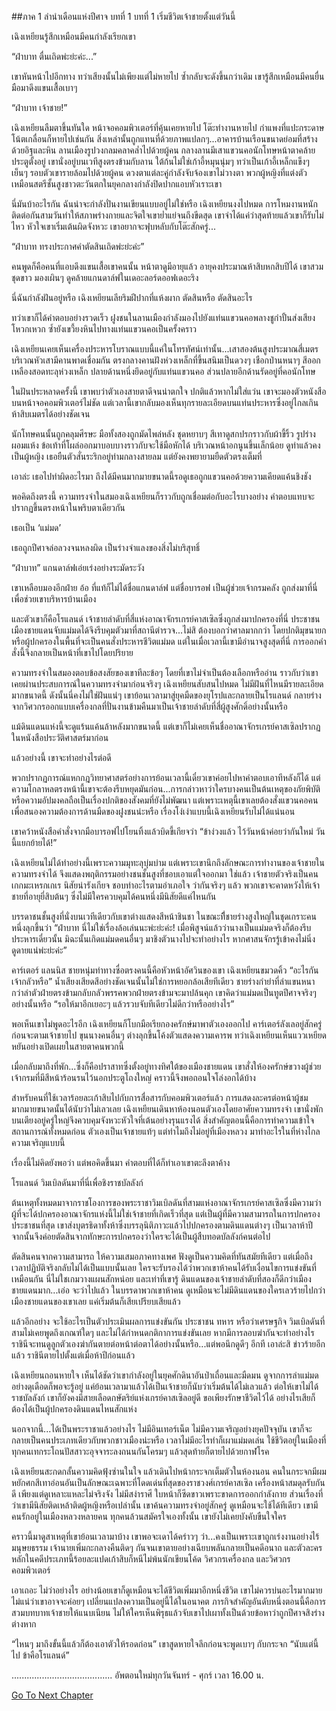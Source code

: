 ##ภาค 1 ลำนำเดือนแห่งปีศาจ บทที่ 1
บทที่ 1 เริ่มชีวิตเจ้าชายตั้งแต่วันนี้


เฉิงเหยียนรู้สึกเหมือนมีคนกำลังเรียกเขา


“ฝ่าบาท ตื่นเถิดพ่ะย่ะค่ะ...”


เขาหันหน้าไปอีกทาง ทว่าเสียงนั้นไม่เพียงแต่ไม่หายไป ซ้ำกลับจะดังขึ้นกว่าเดิม เขารู้สึกเหมือนมีคนยื่นมือมาดึงแขนเสื้อเบาๆ


“ฝ่าบาท เจ้าชาย!”


เฉิงเหยียนลืมตาขึ้นทันใด หน้าจอคอมพิวเตอร์ที่คุ้นเคยหายไป โต๊ะทำงานหายไป กำแพงที่แปะกระดาษโน้ตเกลื่อนก็หายไปเช่นกัน สิ่งเหล่านั้นถูกแทนที่ด้วยภาพแปลกๆ...อาคารบ้านเรือนขนาดย่อมที่สร้างด้วยอิฐและหิน ลานเมืองรูปวงกลมคลาคล่ำไปด้วยผู้คน กลางลานมีเสาแขวนคอนักโทษหน้าตาคล้ายประตูตั้งอยู่ เขานั่งอยู่บนเวทีสูงตรงข้ามกับลาน ใต้ก้นไม่ใช่เก้าอี้หมุนนุ่มๆ ทว่าเป็นเก้าอี้เหล็กแข็งๆ เย็นๆ รอบตัวเขารายล้อมไปด้วยผู้คน ดวงตาแต่ละคู่กำลังจับจ้องเขาไม่วางตา พวกผู้หญิงที่แต่งตัวเหมือนสตรีชั้นสูงชาวตะวันตกในยุคกลางกำลังปิดปากแอบหัวเราะเขา


นี่มันบ้าอะไรกัน ฉันน่าจะกำลังปั่นงานเขียนแบบอยู่ไม่ใช่หรือ เฉิงเหยียนงงไปหมด การโหมงานหนักติดต่อกันสามวันทำให้สภาพร่างกายและจิตใจเขาย่ำแย่จนถึงขีดสุด เขาจำได้แค่ว่าสุดท้ายแล้วเขาก็รับไม่ไหว หัวใจเขาเริ่มเต้นผิดจังหวะ เขาอยากจะฟุบหลับกับโต๊ะสักครู่...


“ฝ่าบาท ทรงประกาศคำตัดสินเถิดพ่ะย่ะค่ะ”


คนพูดก็คือคนที่แอบดึงแขนเสื้อเขาคนนั้น หน้าตาดูมีอายุแล้ว อายุคงประมาณห้าสิบหกสิบปีได้ เขาสวมชุดขาว มองเผินๆ ดูคล้ายแกนดาล์ฟในเดอะลอร์ดออฟเดอะริง


นี่ฉันกำลังฝันอยู่หรือ เฉิงเหยียนเลียริมฝีปากที่แห้งผาก ตัดสินหรือ ตัดสินอะไร


ทว่าเขาก็ได้คำตอบอย่างรวดเร็ว ฝูงชนในลานเมืองกำลังมองไปยังแท่นแขวนคอพลางชูกำปั้นส่งเสียงโหวกเหวก ซ้ำยังเขวี้ยงหินไปทางแท่นแขวนคอเป็นครั้งคราว


เฉิงเหยียนเคยเห็นเครื่องประหารโบราณแบบนี้แค่ในโทรทัศน์เท่านั้น...เสาสองต้นสูงประมาณสี่เมตร บริเวณหัวเสามีคานพาดเชื่อมกัน ตรงกลางคานฝังห่วงเหล็กที่ขึ้นสนิมเป็นดวงๆ เชือกป่านหนาๆ สีออกเหลืองสอดทะลุห่วงเหล็ก ปลายด้านหนึ่งยึดอยู่กับแท่นแขวนคอ ส่วนปลายอีกด้านรัดอยู่ที่คอนักโทษ


ในฝันประหลาดครั้งนี้ เขาพบว่าตัวเองสายตาดีจนน่าตกใจ ปกติแล้วหากไม่ใส่แว่น เขาจะมองตัวหนังสือบนหน้าจอคอมพิวเตอร์ไม่ชัด แต่เวลานี้เขากลับมองเห็นทุกรายละเอียดบนแท่นประหารซึ่งอยู่ไกลเกินห้าสิบเมตรได้อย่างชัดเจน


นักโทษคนนั้นถูกคลุมศีรษะ มือทั้งสองถูกมัดไพล่หลัง ชุดหยาบๆ สีเทาดูสกปรกราวกับผ้าขี้ริ้ว รูปร่างผอมแห้ง ข้อเท้าที่โผล่ออกมาบอบบางราวกับจะใช้มือหักได้ บริเวณหน้าอกนูนขึ้นเล็กน้อย ดูท่าแล้วคงเป็นผู้หญิง เธอยืนตัวสั่นระริกอยู่ท่ามกลางสายลม แต่ยังคงพยายามยืดตัวตรงเต็มที่


เอาล่ะ เธอไปทำผิดอะไรมา ถึงได้มีคนมากมายขนาดนี้รอดูเธอถูกแขวนคอด้วยความเคียดแค้นชิงชัง


พอคิดถึงตรงนี้ ความทรงจำในสมองเฉิงเหยียนก็ราวกับถูกเชื่อมต่อกับอะไรบางอย่าง คำตอบแทบจะปรากฏขึ้นตรงหน้าในพริบตาเดียวกัน


เธอเป็น ‘แม่มด’


เธอถูกปีศาจล่อลวงจนหลงผิด เป็นร่างจำแลงของสิ่งไม่บริสุทธิ์


“ฝ่าบาท” แกนดาล์ฟเอ่ยเร่งอย่างระมัดระวัง


เขาเหลือบมองอีกฝ่าย อ้อ ที่แท้ก็ไม่ได้ชื่อแกนดาล์ฟ แต่ชื่อบารอฟ เป็นผู้ช่วยเจ้ากรมคลัง ถูกส่งมาที่นี่เพื่อช่วยเขาบริหารบ้านเมือง


และตัวเขาก็คือโรแลนด์ เจ้าชายลำดับที่สี่แห่งอาณาจักรเกรย์คาสเซิลซึ่งถูกส่งมาปกครองที่นี่ ประชาชนเมืองชายแดนจับแม่มดได้จึงรีบคุมตัวมาที่สถานีตำรวจ...ไม่สิ ต้องบอกว่าศาลมากกว่า โดยปกติมุขนายกหรือผู้ปกครองในพื้นที่จะเป็นคนสั่งประหารชีวิตแม่มด แต่ในเมื่อเวลานี้เขามีอำนาจสูงสุดที่นี่ การออกคำสั่งนี้จึงกลายเป็นหน้าที่เขาไปโดยปริยาย


ความทรงจำในสมองตอบข้อสงสัยของเขาทีละข้อๆ โดยที่เขาไม่จำเป็นต้องเลือกหรืออ่าน ราวกับว่าเขาเคยผ่านประสบการณ์ในความทรงจำมาก่อนจริงๆ เฉิงเหยียนสับสนไปหมด ไม่มีฝันที่ไหนมีรายละเอียดมากขนาดนี้ ดังนั้นนี่คงไม่ใช่ฝันแน่ๆ เขาย้อนเวลามาสู่ยุคมืดของยุโรปและกลายเป็นโรแลนด์ กลายร่างจากวิศวกรออกแบบเครื่องกลที่ปั่นงานข้ามคืนมาเป็นเจ้าชายลำดับที่สี่ผู้สูงศักดิ์อย่างนั้นหรือ


แม้ดินแดนแห่งนี้จะดูแร้นแค้นล้าหลังมากขนาดนี้ แต่เขาก็ไม่เคยเห็นชื่ออาณาจักรเกรย์คาสเซิลปรากฏในหนังสือประวัติศาสตร์มาก่อน


แล้วอย่างนี้ เขาจะทำอย่างไรต่อดี


พวกปรากฏการณ์แหกกฎวิทยาศาสตร์อย่างการย้อนเวลานี้เดี๋ยวเขาค่อยไปหาคำตอบเอาทีหลังก็ได้ แต่ความโกลาหลตรงหน้านี้เขาจะต้องรีบหยุดมันก่อน...การกล่าวหาว่าใครบางคนเป็นต้นเหตุของภัยพิบัติหรือความอัปมงคลถือเป็นเรื่องปกติของสังคมที่ยังไม่พัฒนา แต่เพราะเหตุนี้เขาเลยต้องสั่งแขวนคอคนเพื่อสนองความต้องการด้านมืดของฝูงชนน่ะหรือ เรื่องโง่เง่าแบบนี้เฉิงเหยียนรับไม่ได้แน่นอน


เขาคว้าหนังสือคำสั่งจากมือบารอฟไปโยนทิ้งแล้วบิดขี้เกียจว่า “ข้าง่วงแล้ว ไว้วันหน้าค่อยว่ากันใหม่ วันนี้แยกย้ายได้!”


เฉิงเหยียนไม่ได้ทำอย่างนี้เพราะความมุทะลุบุ่มบ่าม แต่เพราะเขานึกถึงลักษณะการทำงานของเจ้าชายในความทรงจำได้ จึงแสดงพฤติกรรมอย่างชนชั้นสูงที่ชอบเอาแต่ใจออกมา ใช่แล้ว เจ้าชายตัวจริงเป็นคนเกกมะเหรกเกเร นิสัยน่ารังเกียจ ชอบทำอะไรตามอำเภอใจ ว่ากันจริงๆ แล้ว พวกเขาจะคาดหวังให้เจ้าชายที่อายุยี่สิบต้นๆ ซึ่งไม่มีใครควบคุมได้คนหนึ่งมีนิสัยดีแค่ไหนกัน


บรรดาชนชั้นสูงที่นั่งบนเวทีเดียวกับเขาต่างแสดงสีหน้าชินชา ในขณะที่ีชายร่างสูงใหญ่ในชุดเกราะคนหนึ่งลุกขึ้นว่า “ฝ่าบาท นี่ไม่ใช่เรื่องล้อเล่นนะพ่ะย่ะค่ะ! เมื่อพิสูจน์แล้วว่านางเป็นแม่มดจริงก็ต้องรีบประหารเดี๋ยวนั้น มิฉะนั้นเกิดแม่มดคนอื่นๆ มาชิงตัวนางไปจะทำอย่างไร หากศาสนจักรรู้เข้าคงไม่นิ่งดูดายแน่พ่ะย่ะค่ะ”


คาร์เตอร์ แลนนิส ชายหนุ่มท่าทางซื่อตรงคนนี้คือหัวหน้าอัศวินของเขา เฉิงเหยียนขมวดคิ้ว “อะไรกัน เจ้ากลัวหรือ” น้ำเสียงเสียดสีอย่างชัดเจนนั้นไม่ใช่การหยอกล้อเสียทีเดียว ชายร่างกำยำที่ลำแขนหนากว่าลำตัวฝ่ายตรงข้ามกลับกลัวพรรคพวกฝ่ายตรงข้ามจะมาปล้นคุก เขาคิดว่าแม่มดเป็นทูตปีศาจจริงๆ อย่างนั้นหรือ “รอให้มาอีกเยอะๆ แล้วรวบจับทีเดียวไม่ดีกว่าหรืออย่างไร”


พอเห็นเขาไม่พูดอะไรอีก เฉิงเหยียนก็โบกมือเรียกองครักษ์มาพาตัวเองออกไป คาร์เตอร์ลังเลอยู่สักครู่ ก่อนจะตามเจ้าชายไป ขุนนางคนอื่นๆ ต่างลุกขึ้นโค้งตัวแสดงความเคารพ ทว่าเฉิงเหยียนเห็นแววเหยียดหยันอย่างเปิดเผยในสายตาคนพวกนี้


เมื่อกลับมาถึงที่พัก...ซึ่งก็คือปราสาทซึ่งตั้งอยู่ทางทิศใต้ของเมืองชายแดน เขาสั่งให้องครักษ์ขวางผู้ช่วยเจ้ากรมที่มีสีหน้าร้อนรนไว้นอกประตูโถงใหญ่ คราวนี้จึงพอถอนใจโล่งอกได้บ้าง


สำหรับคนที่ใช้เวลาร้อยละเก้าสิบไปกับการสื่อสารกับคอมพิวเตอร์แล้ว การแสดงละครต่อหน้าผู้ชมมากมายขนาดนั้นได้นับว่าไม่เลวเลย เฉิงเหยียนเดินหาห้องนอนตัวเองโดยอาศัยความทรงจำ เขานั่งพักบนเตียงอยู่ครู่ใหญ่จึงควบคุมจังหวะหัวใจที่เต้นอย่างรุนแรงได้ สิ่งสำคัญตอนนี้คือการทำความเข้าใจสถานการณ์ทั้งหมดก่อน ตัวเองเป็นเจ้าชายแท้ๆ แต่ทำไมถึงไม่อยู่ที่เมืองหลวง มาทำอะไรในที่ห่างไกลความเจริญแบบนี้


เรื่องนี้ไม่คิดยังพอว่า แต่พอคิดขึ้นมา คำตอบที่ได้ก็ทำเอาเขาตะลึงตาค้าง


โรแลนด์ วิมเบิลดันมาที่นี่เพื่อชิงราชบัลลังก์


ต้นเหตุทั้งหมดมาจากราชโองการของพระราชาวิมเบิลดันที่สามแห่งอาณาจักรเกรย์คาสเซิลซึ่งมีความว่า ผู้ที่จะได้ปกครองอาณาจักรแห่งนี้ไม่ใช่เจ้าชายที่เกิดเร็วที่สุด แต่เป็นผู้ที่มีความสามารถในการปกครองประชาชนที่สุด เขาส่งบุตรธิดาทั้งห้าซึ่งบรรลุนิติภาวะแล้วไปปกครองตามดินแดนต่างๆ เป็นเวลาห้าปี จากนั้นจึงค่อยตัดสินจากทักษะการปกครองว่าใครจะได้เป็นผู้สืบทอดบัลลังก์คนต่อไป


ตัดสินคนจากความสามารถ ให้ความเสมอภาคทางเพศ ฟังดูเป็นความคิดที่ทันสมัยทีเดียว แต่เมื่อถึงเวลาปฏิบัติจริงกลับไม่ได้เป็นแบบนั้นเลย ใครจะรับรองได้ว่าพวกเขาห้าคนได้รับเงื่อนไขการแข่งขันที่เหมือนกัน นี่ไม่ใชเกมวางแผนสักหน่อย และเท่าที่เขารู้ ดินแดนของเจ้าชายลำดับที่สองก็ดีกว่าเมืองชายแดนมาก...เอ่อ จะว่าไปแล้ว ในบรรดาพวกเขาห้าคน ดูเหมือนจะไม่มีดินแดนของใครเลวร้ายไปกว่าเมืองชายแดนของเขาเลย แค่เริ่มต้นก็เสียเปรียบเสียแล้ว


แล้วอีกอย่าง จะใช้อะไรเป็นตัวประเมินผลการแข่งขันกัน ประชาชน ทหาร หรือว่าเศรษฐกิจ วิมเบิลดันที่สามไม่เคยพูดถึงเกณฑ์ใดๆ และไม่ได้กำหนดกติกาการแข่งขันเลย หากมีการลอบฆ่ากันจะทำอย่างไร ราชินีจะทนดูลูกตัวเองฆ่ากันตายต่อหน้าต่อตาได้อย่างนั้นหรือ...แต่พอนึกดูดีๆ อีกที เอาล่ะสิ ข่าวร้ายอีกแล้ว ราชินีตายไปตั้งแต่เมื่อห้าปีก่อนแล้ว


เฉิงเหยียนถอนหายใจ เห็นได้ชัดว่าเขากำลังอยู่ในยุคศักดินาอันป่าเถื่อนและมืดมน ดูจากการล่าแม่มดอย่างดุเดือดก็พอจะรู้อยู่ แค่ย้อนเวลามาแล้วได้เป็นเจ้าชายก็นับว่าเริ่มต้นได้ไม่เลวแล้ว ต่อให้เขาไม่ได้ราชบัลลังก์ เขาก็ยังคงมีสายเลือดกษัตริย์แห่งเกรย์คาสเซิลอยู่ดี ขอเพียงรักษาชีวิตไว้ได้ อย่างไรเสียก็ต้องได้เป็นผู้ปกครองดินแดนไหนสักแห่ง


นอกจากนี้...ได้เป็นพระราชาแล้วอย่างไร ไม่มีอินเทอร์เน็ต ไม่มีความเจริญอย่างยุคปัจจุบัน เขาก็จะกลายเป็นคนประเภทเดียวกับพวกชาวเมืองน่ะหรือ เวลาไม่มีอะไรทำก็เผาแม่มดเล่น ใช้ชีวิตอยู่ในเมืองที่ทุกคนเทกระโถนปัสสาวะอุจจาระลงถนนกันโครมๆ แล้วสุดท้ายก็ตายไปด้วยกาฬโรค


เฉิงเหยียนสะกดกลั้นความคิดฟุ้งซ่านในใจ แล้วเดินไปหน้ากระจกเต็มตัวในห้องนอน คนในกระจกมีผมหยักศกสีเทาอ่อนอันเป็นลักษณะเฉพาะที่โดดเด่นที่สุดของราชวงศ์เกรย์คาสเซิล เครื่องหน้าสมดุลรับกันดี เพียงแต่ดูเหลาะแหละไม่จริงจัง ไม่มีสง่าราศี ใบหน้าก็ซีดขาวเพราะขาดการออกกำลังกาย ส่วนเรื่องที่ว่าเขามีนิสัยติดเหล้าติดผู้หญิงหรือเปล่านั้น เขาค้นความทรงจำอยู่สักครู่ ดูเหมือนจะใช้ได้ทีเดียว เขามีคนรักอยู่ในเมืองหลวงหลายคน ทุกคนล้วนสมัครใจเองทั้งนั้น เขายังไม่เคยบังคับขืนใจใคร


คราวนี้มาดูสาเหตุที่เขาย้อนเวลามาบ้าง เขาพอจะเดาได้คร่าวๆ ว่า...คงเป็นเพราะเขาถูกเร่งงานอย่างไร้มนุษยธรรม เจ้านายเพิ่มกะกลางคืนติดๆ กันจนเขาตายอย่างเฉียบพลันกลายเป็นคดีอนาถ และตัวละครหลักในคดีประเภทนี้ร้อยละแปดเก้าสิบก็หนีไม่พ้นนักเขียนโค้ด วิศวกรเครื่องกล และวิศวกรคอมพิวเตอร์


เอาเถอะ ไม่ว่าอย่างไร อย่างน้อยเขาก็ดูเหมือนจะได้ชีวิตเพิ่มมาอีกหนึ่งชีวิต เขาไม่ควรบ่นอะไรมากมาย ไม่แน่ว่าเขาอาจจะค่อยๆ เปลี่ยนแปลงความเป็นอยู่นี้ได้ในอนาคต ภารกิจสำคัญอันดับหนึ่งตอนนี้คือการสวมบทบาทเจ้าชายให้แนบเนียน ไม่ให้ใครเห็นพิรุธแล้วจับเขาไปเผาทั้งเป็นด้วยข้อหาว่าถูกปีศาจสิงร่างต่างหาก


“ไหนๆ มาถึงขั้นนี้แล้วก็ต้องเอาตัวให้รอดก่อน” เขาสูดหายใจลึกก่อนจะพูดเบาๆ กับกระจก “นับแต่นี้ไป ข้าคือโรแลนด์”


........................................
อัพตอนใหม่ทุกวันจันทร์ - ศุกร์ เวลา 16.00 น.


[Go To Next Chapter]( ./2.md)